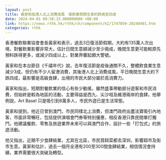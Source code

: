 ```yaml
---
layout: post
title: 黃家和指港人北上消費成風　餐飲業假期生意約跌兩至四成
date: 2024-04-01 09:58:33.000000000 +08:00
link: https://news.rthk.hk/rthk/ch/component/k2/1747059-20240401.htm
categories: rthk
---
```


香港餐飲聯業協會會長黃家和表示，過去3日復活節假期，大約有135萬人次出境，對餐飲業影響非常大，估計日間生意額減少至少兩成，晚間生意更可能較原先預料跌得更多，或減少四成以上，對業界響起頗大警號。

黃家和在本台節目《千禧年代》說，去年復活節是疫後通關不久，整體飲食業生意減少3成，但仍有不少人留港消費，其後港人北上消費成風，平日晚間生意大約下跌四成，最影響是高級食肆，出境的市民大部分屬於高消費力。

黃家和指出，短期對餐飲業的信心有些少動搖，雖然盛事帶動部分遊客和市民消費，但始終是較為地區的活動，主要得益是西九、尖沙咀及維港兩岸的食肆。他舉例說，Art Basel 只是吸引到8萬多人，市民外遊已是生活常態。

黃家和提到，他近日曾到澳門，市民同樣北上消費，但澳門政府出盡法寶吸引內地客，市面非常暢旺，包括提供演唱會門券等特別優惠，相反香港只靠民間單打獨鬥。他建議餐飲、零售及旅遊業界未來可以與澳門合作，設計一些「打包式」的旅遊活動。

他又指出，近期不少食肆結業，尤其在北區，市民買餸菜都去深圳，影響超市及街市生意。黃家和估計，過去一個月全港有200至300間食肆結業，相信情況會持續，業界需要很大突破及轉型。
